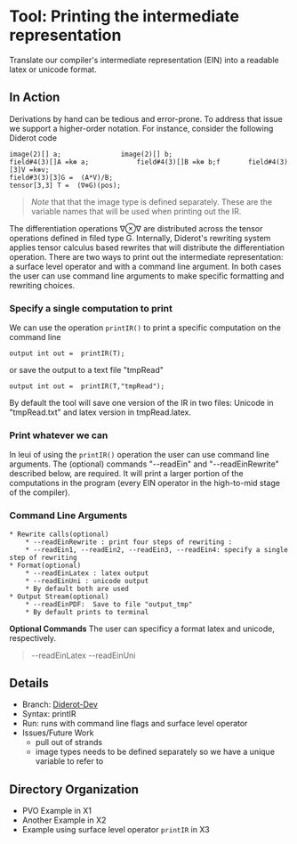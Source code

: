 # Tool: Printing the intermediate representation
Translate our compiler's intermediate representation (EIN) into a readable latex or unicode format.	
## In Action
Derivations by hand can be tedious and error-prone. To address that issue we support a higher-order notation.  For instance, consider the following Diderot code
 ```  
image(2)[] a;				image(2)[] b;
field#4(3)[]A =k⊛ a; 			field#4(3)[]B =k⊛ b;f		field#4(3)[3]V =k⊛v;
field#3(3)[3]G =  (A*V)/B;
tensor[3,3] T =  (∇⊗G)(pos);
```
 > *Note* that that the image type is defined separately. These are the variable names that will be used when printing out the IR.
 
The differentiation operations ∇⊗∇ are distributed across the tensor operations defined in filed type G. Internally, Diderot's rewriting system applies tensor calculus based rewrites that will distribute the differentiation operation. 
There are two ways to print out the intermediate representation: a surface level operator and with a command line argument.
In both cases the user can use command line arguments to make specific formatting and rewriting choices.

### Specify a single computation to print
We can use the operation ```printIR()``` to print a specific computation on the command line
```
output int out =  printIR(T);
```
or save the output to a text file "tmpRead"
```
output int out =  printIR(T,"tmpRead");
```
By default the tool will save one version of the IR in two files: Unicode in "tmpRead.txt" and latex version in tmpRead.latex. 

### Print whatever we can
In leui of using the ```printIR()``` operation the user can use command line arguments.  The (optional) commands "--readEin" and "--readEinRewrite" described below, are required. It will print a larger portion of the computations in the program (every EIN operator in the high-to-mid stage of the compiler).

### Command Line Arguments
	* Rewrite calls(optional)
		* --readEinRewrite : print four steps of rewriting : 
		* --readEin1, --readEin2, --readEin3, --readEin4: specify a single step of rewriting
	* Format(optional)
		* --readEinLatex : latex output 
		* --readEinUni : unicode output
		* By default both are used
	* Output Stream(optional)
		* --readEinPDF:  Save to file "output_tmp"
		* By default prints to terminal
		
**Optional Commands** The user can specificy a format latex and unicode, respectively. 
> --readEinLatex
> --readEinUni 


## Details
* Branch:   [Diderot-Dev](https://github.com/cchiw/Diderot-Dev)
* Syntax: printIR
* Run: runs with command line flags and surface level operator 
* Issues/Future Work
	*  pull out of strands
	* image types needs to be defined separately so we have a unique variable to refer to
	
## Directory Organization
* PVO Example in X1
* Another Example in X2
* Example using surface level operator ```printIR``` in X3
	
